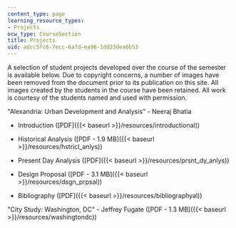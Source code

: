 ```yaml
---
content_type: page
learning_resource_types:
- Projects
ocw_type: CourseSection
title: Projects
uid: adcc5fc6-7ecc-6a7d-ea96-1dd23dea6b53
---
```


A selection of student projects developed over the course of the semester is available below. Due to copyright concerns, a number of images have been removed from the document prior to its publication on this site. All images created by the students in the course have been retained. All work is courtesy of the students named and used with permission.

"Alexandria: Urban Development and Analysis" - Neeraj Bhatia

*   Introduction ([PDF]({{< baseurl >}}/resources/introductional))
    
*   Historical Analysis ([PDF - 1.9 MB]({{< baseurl >}}/resources/hstricl_anlys))
    
*   Present Day Analysis ([PDF]({{< baseurl >}}/resources/prsnt_dy_anlys))
    
*   Design Proposal ([PDF - 3.1 MB]({{< baseurl >}}/resources/dsgn_prpsal))
    
*   Bibliography ([PDF]({{< baseurl >}}/resources/bibliographyal))
    

"City Study: Washington, DC" - Jeffrey Fugate ([PDF - 1.3 MB]({{< baseurl >}}/resources/washingtondc))